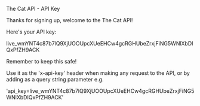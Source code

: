 The Cat API - API Key

Thanks for signing up, welcome to the The Cat API!

Here's your API key:

live_wmYNT4c87b7lQ9XjUOOUpcXUeEHCw4gcRGHUbeZrxjFiNG5WNlXbDIQxPfZH9ACK

Remember to keep this safe!

Use it as the 'x-api-key' header when making any request to the API, or by adding as a query string parameter e.g. 

'api_key=live_wmYNT4c87b7lQ9XjUOOUpcXUeEHCw4gcRGHUbeZrxjFiNG5WNlXbDIQxPfZH9ACK'